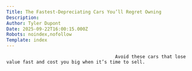 ```yaml
---
Title: The Fastest-Depreciating Cars You’ll Regret Owning
Description: 
Author: Tyler Dupont
Date: 2025-09-22T16:00:15.000Z
Robots: noindex,nofollow
Template: index
---
```


                                            Avoid these cars that lose value fast and cost you big when it’s time to sell.
                                        